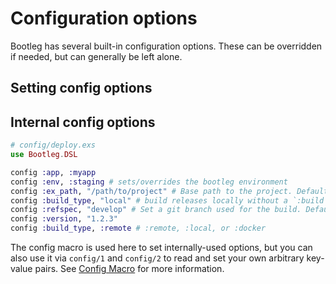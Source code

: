 # Configuration options

Bootleg has several built-in configuration options. These can be overridden if needed, but can generally be left alone.

## Setting config options

## Internal config options


```elixir
# config/deploy.exs
use Bootleg.DSL

config :app, :myapp
config :env, :staging # sets/overrides the bootleg environment
config :ex_path, "/path/to/project" # Base path to the project. Default is current directory.
config :build_type, "local" # build releases locally without a `:build` role, (default `"remote"`)
config :refspec, "develop" # Set a git branch used for the build. Default is "master"
config :version, "1.2.3"
config :build_type, :remote # :remote, :local, or :docker
```

The config macro is used here to set internally-used options, but you can also use it via `config/1` and `config/2` to read and set your own arbitrary key-value pairs. See [Config Macro](config_macro.md) for more information.

